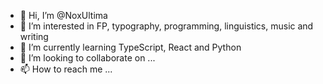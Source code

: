 - 👋 Hi, I’m @NoxUltima
- 👀 I’m interested in FP, typography, programming, linguistics, music and writing
- 🌱 I’m currently learning TypeScript, React and Python
- 💞️ I’m looking to collaborate on ...
- 📫 How to reach me ...

<!---
NoxUltima/NoxUltima is a ✨ special ✨ repository because its `README.md` (this file) appears on your GitHub profile.
You can click the Preview link to take a look at your changes.
--->
